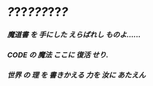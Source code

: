 # *?*??*???*??*?*

### *魔道書 を 手にした えらばれし ものよ……*

### *CODE の 魔法 ここに 復活 せり.*

### *世界 の 理 を 書きかえる 力を 汝に あたえん*

